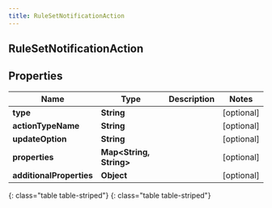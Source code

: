 ```yaml
---
title: RuleSetNotificationAction
---
```

## RuleSetNotificationAction


## Properties

| Name | Type | Description | Notes |
| ------------ | ------------- | ------------- | ------------- |
| **type** | **String** |  |  [optional] |
| **actionTypeName** | **String** |  |  [optional] |
| **updateOption** | **String** |  |  [optional] |
| **properties** | **Map&lt;String, String&gt;** |  |  [optional] |
| **additionalProperties** | **Object** |  |  [optional] |
{: class="table table-striped"}
{: class="table table-striped"}


